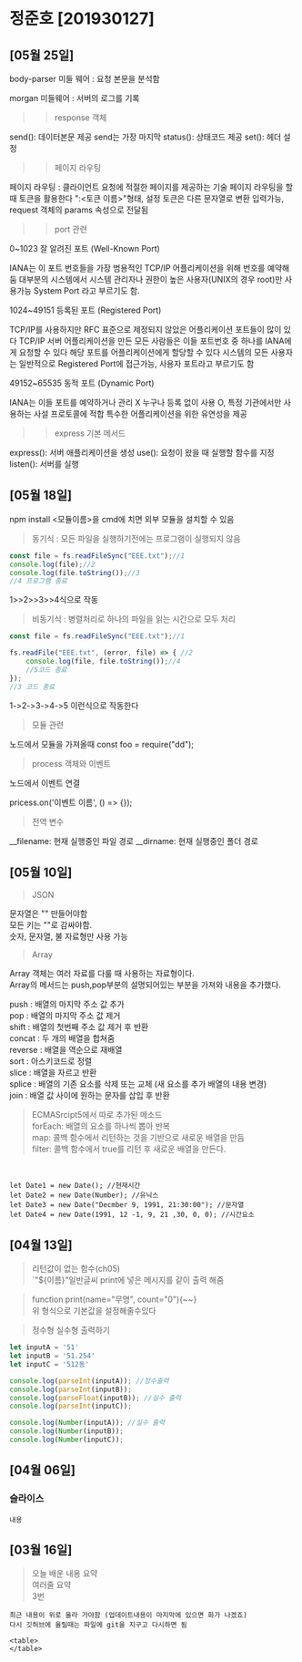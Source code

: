 # 정준호 [201930127]

## [05월 25일]

body-parser 미들 웨어 : 요청 본문을 분석함

morgan 미들웨어 : 서버의 로그를 기록

>> response 객체

send(): 데이터본문 제공
    send는 가장 마지막
status(): 상태코드 제공
set(): 헤더 설정

>> 페이지 라우팅

페이지 라우팅 : 클라이언트 요청에 적절한 페이지를 제공하는 기술
페이지 라우팅을 할때 토큰을 활용한다 ":<토큰 이름>"형태, 설정 토큰은 다른 문자열로 변환 입력가능, request 객체의 params 속성으로 전달됨

>> port 관련

0~1023 잘 알려진 포트 (Well-Known Port)

IANA는 이 포트 번호들을 가장 범용적인 TCP/IP 어플리케이션을 위해 번호를 예약해둠
대부분의 시스템에서 시스템 관리자나 권한이 높은 사용자(UNIX의 경우 root)만 사용가능
System Port 라고 부르기도 함.

1024~49151 등록된 포트 (Registered Port)

TCP/IP를 사용하지만 RFC 표준으로 제정되지 않았은 어플리케이션 포트들이 많이 있다
TCP/IP 서버 어플리케이션을 만든 모든 사람들은 이들 포트번호 중 하나를 IANA에게 요청할 수 있다 해당 포트를 어플리케이션에게 할당할 수 있다
시스템의 모든 사용자는 일반적으로 Registered Port에 접근가능, 사용자 포트라고 부르기도 함

49152~65535 동적 포트 (Dynamic Port)

IANA는 이들 포트를 예약하거나 관리 X
누구나 등록 없이 사용 O,  특정 기관에서만 사용하는 사설 프로토콜에 적합
특수한 어플리케이션을 위한 유연성을 제공

>> express 기본 메서드

express(): 서버 애플리케이션을 생성
use(): 요청이 왔을 때 실행할 함수를 지정
listen(): 서버를 실행

## [05월 18일]

npm install <모듈이름>을 cmd에 치면 외부 모듈을 설치할 수 있음

> 동기식 : 모든 파일을 실행하기전에는 프로그램이 실행되지 않음
```js
const file = fs.readFileSync("EEE.txt");//1
console.log(file);//2
console.log(file.toString());//3
//4 프로그램 종료
```
1>>2>>3>>4식으로 작동

> 비동기식 : 병렬처리로 하나의 파일을 읽는 시간으로 모두 처리
```js
const file = fs.readFileSync("EEE.txt");//1

fs.readFile("EEE.txt", (error, file) => { //2
    console.log(file, file.toString());//4
    //5코드 종료
});
//3 코드 종료
```
1->2->3->4->5 이런식으로 작동한다

> 모듈 관련

노드에서 모듈을 가져올때
const foo = require("dd");

> process 객체와 이벤트

노드에서 이벤트 연결

pricess.on('이벤트 이름', () => {});

> 전역 변수

__filename: 현재 실행중인 파일 경로
__dirname: 현재 실행중인 폴더 경로

## [05월 10일]

> JSON

문자열은 "" 만들어야함 <br/>
모든 키는 ""로 감싸야함. <br/>
숫자, 문자열, 불 자료형만 사용 가능 <br/>

>Array 

Array 객체는 여러 자료를 다룰 때 사용하는 자료형이다. <br/>
Array의 메서드는 push,pop부분의 설명되어있는 부분을 가져와 내용을 추가했다. <br/>

push : 배열의 마지막 주소 값 추가 <br/>
pop : 배열의 마지막 주소 값 제거 <br/>
shift : 배열의 첫번째 주소 값 제거 후 반환 <br/>
concat : 두 개의 배열을 합쳐줌 <br/>
reverse : 배열을 역순으로 재배열 <br/>
sort : 아스키코드로 정렬 <br/>
slice : 배열을 자르고 반환 <br/>
splice : 배열의 기존 요소를 삭제 또는 교체 (새 요소를 추가 배열의 내용 변경) <br/>
join : 배열 값 사이에 원하는 문자를 삽입 후 반환 <br/>

> ECMASrcipt5에서 따로 추가된 메소드 <br/>
forEach: 배열의 요소를 하나씩 뽑아 반복 <br/>
map: 콜백 함수에서 리턴하는 것을 기반으로 새로운 배열을 만듬 <br/>
filter: 콜백 함수에서 true를 리턴 후 새로운 배열을 만든다.
 <br/>

```JS
let Date1 = new Date(); //현재시간
let Date2 = new Date(Number); //유닉스
let Date3 = new Date("Decmber 9, 1991, 21:30:00"); //문자열
let Date4 = new Date(1991, 12 -1, 9, 21 ,30, 0, 0); //시간요소
```

## [04월 13일]
> 리턴값이 없는 함수(ch05)  
`"${이름}"일반글씨 print에 넣은 메시지를 같이 출력 해줌

> function print(name="무명", count="0"){~~}  
위 형식으로 기본값을 설정해줄수있다

> 정수형 실수형 출력하기
```js
let inputA = '51'
let inputB = '51.254'
let inputC = '512동'

console.log(parseInt(inputA)); //정수출력
console.log(parseInt(inputB));
console.log(parseFloat(inputB)); //실수 출력
console.log(parseInt(inputC)); 

console.log(Number(inputA)); //실수 출력
console.log(Number(inputB));
console.log(Number(inputC));
```

## [04월 06일]
### 슬라이스
    내용
## [03월 16일]
> 오늘 배운 내용 요약 <br/>
> 여러줄 요약 <br> 
> 3번

    최근 내용이 위로 올라 가야함 (업데이트내용이 마지막에 있으면 화가 나겠죠)
    다시 깃허브에 올릴때는 파일에 git을 지구고 다시하면 됨

    <table>
    </table>